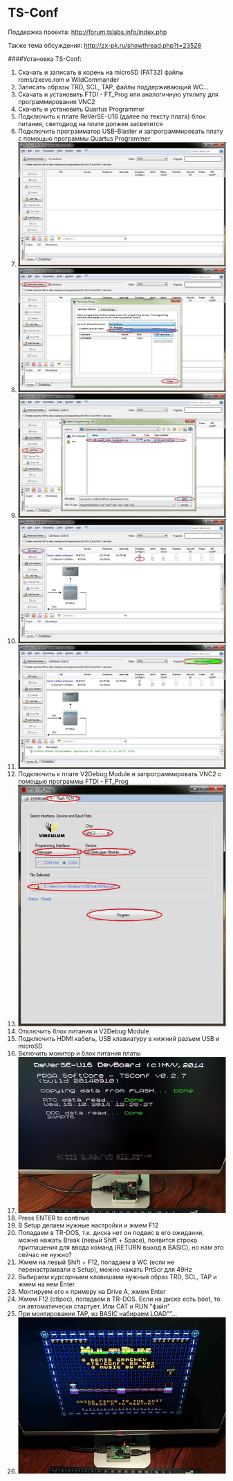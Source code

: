# TS-Conf

Поддержка проекта: http://forum.tslabs.info/index.php

Также тема обсуждения: http://zx-pk.ru/showthread.php?t=23528

####Установка TS-Conf:

1. Скачать и записать в корень на microSD (FAT32) файлы roms/zxevo.rom и WildCommander
2. Записать образы TRD, SCL, TAP, файлы поддерживающий WC...
3. Скачать и установить FTDI - FT_Prog или аналогичную утилиту для программирования VNC2
4. Скачать и установить Quartus Programmer
5. Подключить к плате ReVerSE-U16 (далее по тексту плата) блок питания, светодиод на плате должен засветится
6. Подключить программатор USB-Blaster и запрограммировать плату с помощью программы Quartus Programmer
7. ![image](readme/prg01.jpg)
8. ![image](readme/prg02.jpg)
9. ![image](readme/prg03.jpg)
10. ![image](readme/prg04.jpg)
11. ![image](readme/prg05.jpg)
12. Подключить к плате V2Debug Module и запрограммировать VNC2 с помощью программы FTDI - FT_Prog
13. ![image](readme/vnc01.jpg)
14. Отключить блок питания и V2Debug Module
15. Подключить HDMI кабель, USB клавиатуру в нижний разъем USB и microSD
16. Включить монитор и блок питания платы
17. ![image](readme/20141015_122932.jpg)
18. Press ENTER to continue
19. В Setup делаем нужные настройки и жмем F12
20. Попадаем в TR-DOS, т.к. диска нет он подвис в его ожидании, можно нажать Break (левый Shift + Space), появится строка приглашения для ввода команд (RETURN выход в BASIC), но нам это сейчас не нужно?
21. Жмем на левый Shift + F12, попадаем в WC (если не перенастраивали в Setup), можно нажать PrtScr для 49Hz
22. Выбираем курсорными клавишами нужный образ TRD, SCL, TAP и жмем на нем Enter
23. Монтируем его к примеру на Drive A, жмем Enter
24. Жмем F12 (сброс), попадаем в TR-DOS. Если на диске есть boot, то он автоматически стартует. Или CAT и RUN "файл"
25. При монтировании TAP, из BASIC набираем LOAD""...
26. ![image](readme/20141018_103004.jpg)

